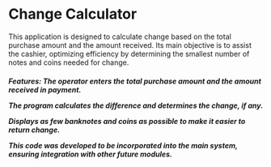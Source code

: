 # Change Calculator
This application is designed to calculate change based on the total purchase amount and the amount received. Its main objective is to assist the cashier, optimizing efficiency by determining the smallest number of notes and coins needed for change.

<h5> Features:
The operator enters the total purchase amount and the amount received in payment.
  
The program calculates the difference and determines the change, if any.

Displays as few banknotes and coins as possible to make it easier to return change.

This code was developed to be incorporated into the main system, ensuring integration with other future modules.
